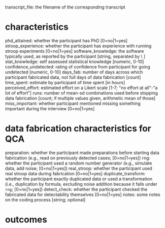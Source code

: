 transcript_file: the filename of the corresponding transcript
# characteristics
phd_attained: whether the participant has PhD [0=no|1=yes]
stroop_experience: whether the participant has experience with running stroop experiments [0=no|1=yes]
software_knowledge: the software typically used, as reported by the participant [string, separated by \\ ]
stat_knowledge: self assessed statistical knowledge [numeric, 0-10]
confidence_undetected: rating of confidence from participant for going undetected [numeric, 0-10]
days_fab: number of days across which participant fabricated data, not full days of data fabrication [count]
time_spent: estimate by participant of time spent [in hours]
perceived_effort: estimated effort on a Likert scale [1-7; "no effort at all"-"a lot of effort"]
runs: number of mean-sd combinations used before stopping data fabrication [count; if multiple values given, arithmetic mean of those]
miss_important: whether participant mentioned missing something important during the interview [0=no|1=yes]
# data fabrication characteristics for QCA
preparation: whether the participant made preparations before starting data fabrication (e.g., read on previously detected cases; [0=no|1=yes])
rng: whether the participant used a random number generator (e.g., simulate data, add noise; [0=no|1=yes])
real_stroop: whether the participant used real stroop data during fabrication [0=no|1=yes]
duplicate_transform: whether the participant exactly duplicated data or used a transformation (i.e., duplication by formula, excluding noise addition because it falls under `rng`; [0=no|1=yes])
detect_check: whether the participant checked the fabricated data for detectability themselves [0=no|1=yes]
notes: some notes on the coding process [string; optional]
# outcomes
